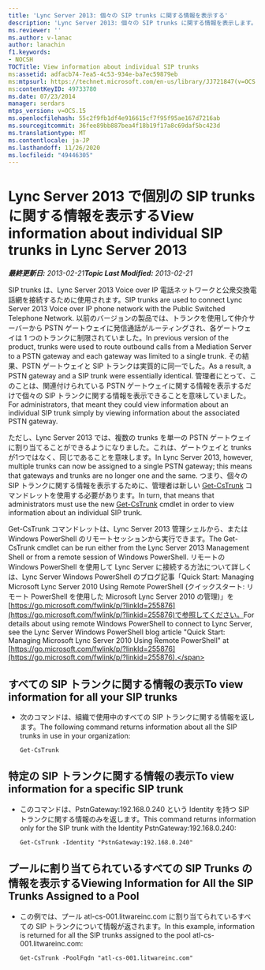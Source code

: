 ```yaml
---
title: 'Lync Server 2013: 個々の SIP trunks に関する情報を表示する'
description: 'Lync Server 2013: 個々の SIP trunks に関する情報を表示します。'
ms.reviewer: ''
ms.author: v-lanac
author: lanachin
f1.keywords:
- NOCSH
TOCTitle: View information about individual SIP trunks
ms:assetid: adfacb74-7ea5-4c53-934e-ba7ec59879eb
ms:mtpsurl: https://technet.microsoft.com/en-us/library/JJ721847(v=OCS.15)
ms:contentKeyID: 49733780
ms.date: 07/23/2014
manager: serdars
mtps_version: v=OCS.15
ms.openlocfilehash: 55c2f9fb1df4e916615cf7f95f95ae167d7216ab
ms.sourcegitcommit: 36fee89bb887bea4f18b19f17a8c69daf5bc423d
ms.translationtype: MT
ms.contentlocale: ja-JP
ms.lasthandoff: 11/26/2020
ms.locfileid: "49446305"
---
```

# <a name="view-information-about-individual-sip-trunks-in-lync-server-2013"></a><span data-ttu-id="d42ae-103">Lync Server 2013 で個別の SIP trunks に関する情報を表示する</span><span class="sxs-lookup"><span data-stu-id="d42ae-103">View information about individual SIP trunks in Lync Server 2013</span></span>

<div data-xmlns="http://www.w3.org/1999/xhtml">

<div class="topic" data-xmlns="http://www.w3.org/1999/xhtml" data-msxsl="urn:schemas-microsoft-com:xslt" data-cs="https://msdn.microsoft.com/">

<div data-asp="https://msdn2.microsoft.com/asp">



</div>

<div id="mainSection">

<div id="mainBody"><span data-ttu-id="d42ae-104">

<span> </span></span><span class="sxs-lookup"><span data-stu-id="d42ae-104">

<span> </span></span></span>

<span data-ttu-id="d42ae-105">_**最終更新日:** 2013-02-21_</span><span class="sxs-lookup"><span data-stu-id="d42ae-105">_**Topic Last Modified:** 2013-02-21_</span></span>

<span data-ttu-id="d42ae-106">SIP trunks は、Lync Server 2013 Voice over IP 電話ネットワークと公衆交換電話網を接続するために使用されます。</span><span class="sxs-lookup"><span data-stu-id="d42ae-106">SIP trunks are used to connect Lync Server 2013 Voice over IP phone network with the Public Switched Telephone Network.</span></span> <span data-ttu-id="d42ae-107">以前のバージョンの製品では、トランクを使用して仲介サーバーから PSTN ゲートウェイに発信通話がルーティングされ、各ゲートウェイは 1 つのトランクに制限されていました。</span><span class="sxs-lookup"><span data-stu-id="d42ae-107">In previous version of the product, trunks were used to route outbound calls from a Mediation Server to a PSTN gateway and each gateway was limited to a single trunk.</span></span> <span data-ttu-id="d42ae-108">その結果、PSTN ゲートウェイと SIP トランクは実質的に同一でした。</span><span class="sxs-lookup"><span data-stu-id="d42ae-108">As a result, a PSTN gateway and a SIP trunk were essentially identical.</span></span> <span data-ttu-id="d42ae-109">管理者にとって、このことは、関連付けられている PSTN ゲートウェイに関する情報を表示するだけで個々の SIP トランクに関する情報を表示できることを意味していました。</span><span class="sxs-lookup"><span data-stu-id="d42ae-109">For administrators, that meant they could view information about an individual SIP trunk simply by viewing information about the associated PSTN gateway.</span></span>

<span data-ttu-id="d42ae-110">ただし、Lync Server 2013 では、複数の trunks を単一の PSTN ゲートウェイに割り当てることができるようになりました。これは、ゲートウェイと trunks が1つではなく、同じであることを意味します。</span><span class="sxs-lookup"><span data-stu-id="d42ae-110">In Lync Server 2013, however, multiple trunks can now be assigned to a single PSTN gateway; this means that gateways and trunks are no longer one and the same.</span></span> <span data-ttu-id="d42ae-111">つまり、個々の SIP トランクに関する情報を表示するために、管理者は新しい [Get-CsTrunk](https://docs.microsoft.com/powershell/module/skype/Get-CsTrunk) コマンドレットを使用する必要があります。</span><span class="sxs-lookup"><span data-stu-id="d42ae-111">In turn, that means that administrators must use the new [Get-CsTrunk](https://docs.microsoft.com/powershell/module/skype/Get-CsTrunk) cmdlet in order to view information about an individual SIP trunk.</span></span>

<span data-ttu-id="d42ae-112">Get-CsTrunk コマンドレットは、Lync Server 2013 管理シェルから、または Windows PowerShell のリモートセッションから実行できます。</span><span class="sxs-lookup"><span data-stu-id="d42ae-112">The Get-CsTrunk cmdlet can be run either from the Lync Server 2013 Management Shell or from a remote session of Windows PowerShell.</span></span> <span data-ttu-id="d42ae-113">リモートの Windows PowerShell を使用して Lync Server に接続する方法について詳しくは、Lync Server Windows PowerShell のブログ記事「Quick Start: Managing Microsoft Lync Server 2010 Using Remote PowerShell (クイックスタート: リモート PowerShell を使用した Microsoft Lync Server 2010 の管理)」を[https://go.microsoft.com/fwlink/p/?linkId=255876](https://go.microsoft.com/fwlink/p/?linkid=255876)で参照してください。</span><span class="sxs-lookup"><span data-stu-id="d42ae-113">For details about using remote Windows PowerShell to connect to Lync Server, see the Lync Server Windows PowerShell blog article "Quick Start: Managing Microsoft Lync Server 2010 Using Remote PowerShell" at [https://go.microsoft.com/fwlink/p/?linkId=255876](https://go.microsoft.com/fwlink/p/?linkid=255876).</span></span>

<div>

## <a name="to-view-information-for-all-your-sip-trunks"></a><span data-ttu-id="d42ae-114">すべての SIP トランクに関する情報の表示</span><span class="sxs-lookup"><span data-stu-id="d42ae-114">To view information for all your SIP trunks</span></span>

  - <span data-ttu-id="d42ae-115">次のコマンドは、組織で使用中のすべての SIP トランクに関する情報を返します。</span><span class="sxs-lookup"><span data-stu-id="d42ae-115">The following command returns information about all the SIP trunks in use in your organization:</span></span>
    
        Get-CsTrunk

</div>

<div>

## <a name="to-view-information-for-a-specific-sip-trunk"></a><span data-ttu-id="d42ae-116">特定の SIP トランクに関する情報の表示</span><span class="sxs-lookup"><span data-stu-id="d42ae-116">To view information for a specific SIP trunk</span></span>

  - <span data-ttu-id="d42ae-117">このコマンドは、PstnGateway:192.168.0.240 という Identity を持つ SIP トランクに関する情報のみを返します。</span><span class="sxs-lookup"><span data-stu-id="d42ae-117">This command returns information only for the SIP trunk with the Identity PstnGateway:192.168.0.240:</span></span>
    
        Get-CsTrunk -Identity "PstnGateway:192.168.0.240"

</div>

<div>

## <a name="viewing-information-for-all-the-sip-trunks-assigned-to-a-pool"></a><span data-ttu-id="d42ae-118">プールに割り当てられているすべての SIP Trunks の情報を表示する</span><span class="sxs-lookup"><span data-stu-id="d42ae-118">Viewing Information for All the SIP Trunks Assigned to a Pool</span></span>

  - <span data-ttu-id="d42ae-119">この例では、プール atl-cs-001.litwareinc.com に割り当てられているすべての SIP トランクについて情報が返されます。</span><span class="sxs-lookup"><span data-stu-id="d42ae-119">In this example, information is returned for all the SIP trunks assigned to the pool atl-cs-001.litwareinc.com:</span></span>
    
        Get-CsTrunk -PoolFqdn "atl-cs-001.litwareinc.com"

<span data-ttu-id="d42ae-120"></div>

</div>

<span> </span>

</div>

</div>

</span><span class="sxs-lookup"><span data-stu-id="d42ae-120"></div>

</div>

<span> </span>

</div>

</div>

</span></span></div>

